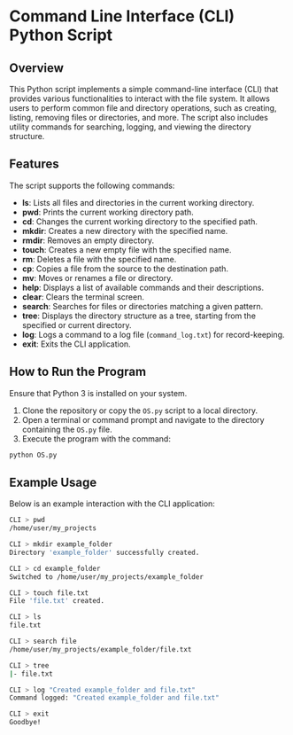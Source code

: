 # Command Line Interface (CLI) Python Script

## Overview

This Python script implements a simple command-line interface (CLI) that provides various functionalities to interact with the file system. It allows users to perform common file and directory operations, such as creating, listing, removing files or directories, and more. The script also includes utility commands for searching, logging, and viewing the directory structure.

## Features

The script supports the following commands:

- **ls**: Lists all files and directories in the current working directory.
- **pwd**: Prints the current working directory path.
- **cd**: Changes the current working directory to the specified path.
- **mkdir**: Creates a new directory with the specified name.
- **rmdir**: Removes an empty directory.
- **touch**: Creates a new empty file with the specified name.
- **rm**: Deletes a file with the specified name.
- **cp**: Copies a file from the source to the destination path.
- **mv**: Moves or renames a file or directory.
- **help**: Displays a list of available commands and their descriptions.
- **clear**: Clears the terminal screen.
- **search**: Searches for files or directories matching a given pattern.
- **tree**: Displays the directory structure as a tree, starting from the specified or current directory.
- **log**: Logs a command to a log file (`command_log.txt`) for record-keeping.
- **exit**: Exits the CLI application.

## How to Run the Program

Ensure that Python 3 is installed on your system.

1. Clone the repository or copy the `OS.py` script to a local directory.
2. Open a terminal or command prompt and navigate to the directory containing the `OS.py` file.
3. Execute the program with the command:

```bash
python OS.py
```

## Example Usage

Below is an example interaction with the CLI application:

```bash
CLI > pwd
/home/user/my_projects

CLI > mkdir example_folder
Directory 'example_folder' successfully created.

CLI > cd example_folder
Switched to /home/user/my_projects/example_folder

CLI > touch file.txt
File 'file.txt' created.

CLI > ls
file.txt

CLI > search file
/home/user/my_projects/example_folder/file.txt

CLI > tree
|- file.txt

CLI > log "Created example_folder and file.txt"
Command logged: "Created example_folder and file.txt"

CLI > exit
Goodbye!

